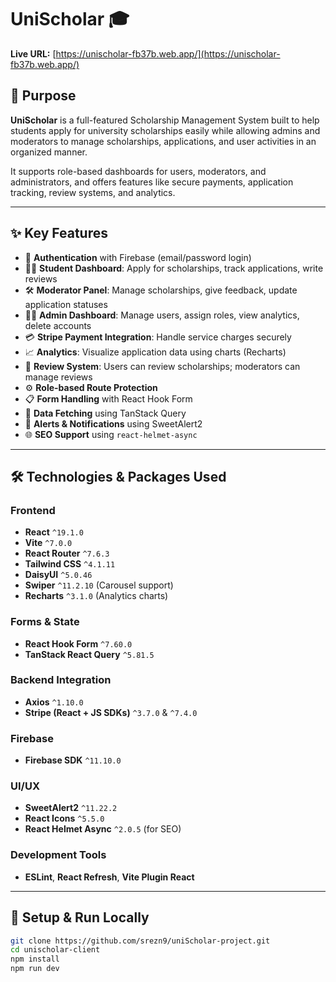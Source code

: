 # UniScholar 🎓

**Live URL:** [https://unischolar-fb37b.web.app/](https://unischolar-fb37b.web.app/)

## 📌 Purpose

**UniScholar** is a full-featured Scholarship Management System built to help students apply for university scholarships easily while allowing admins and moderators to manage scholarships, applications, and user activities in an organized manner.

It supports role-based dashboards for users, moderators, and administrators, and offers features like secure payments, application tracking, review systems, and analytics.

---

## ✨ Key Features

- 🔐 **Authentication** with Firebase (email/password login)
- 🧑‍🎓 **Student Dashboard**: Apply for scholarships, track applications, write reviews
- 🛠️ **Moderator Panel**: Manage scholarships, give feedback, update application statuses
- 🧑‍💼 **Admin Dashboard**: Manage users, assign roles, view analytics, delete accounts
- 💳 **Stripe Payment Integration**: Handle service charges securely
- 📈 **Analytics**: Visualize application data using charts (Recharts)
- 📝 **Review System**: Users can review scholarships; moderators can manage reviews
- ⚙️ **Role-based Route Protection**
- 📋 **Form Handling** with React Hook Form
- 📡 **Data Fetching** using TanStack Query
- 🍞 **Alerts & Notifications** using SweetAlert2
- 🌐 **SEO Support** using `react-helmet-async`

---

## 🛠️ Technologies & Packages Used

### Frontend

- **React** `^19.1.0`
- **Vite** `^7.0.0`
- **React Router** `^7.6.3`
- **Tailwind CSS** `^4.1.11`
- **DaisyUI** `^5.0.46`
- **Swiper** `^11.2.10` (Carousel support)
- **Recharts** `^3.1.0` (Analytics charts)

### Forms & State

- **React Hook Form** `^7.60.0`
- **TanStack React Query** `^5.81.5`

### Backend Integration

- **Axios** `^1.10.0`
- **Stripe (React + JS SDKs)** `^3.7.0` & `^7.4.0`

### Firebase

- **Firebase SDK** `^11.10.0`

### UI/UX

- **SweetAlert2** `^11.22.2`
- **React Icons** `^5.5.0`
- **React Helmet Async** `^2.0.5` (for SEO)

### Development Tools

- **ESLint**, **React Refresh**, **Vite Plugin React**

---

## 🚀 Setup & Run Locally

```bash
git clone https://github.com/srezn9/uniScholar-project.git
cd unischolar-client
npm install
npm run dev
```
